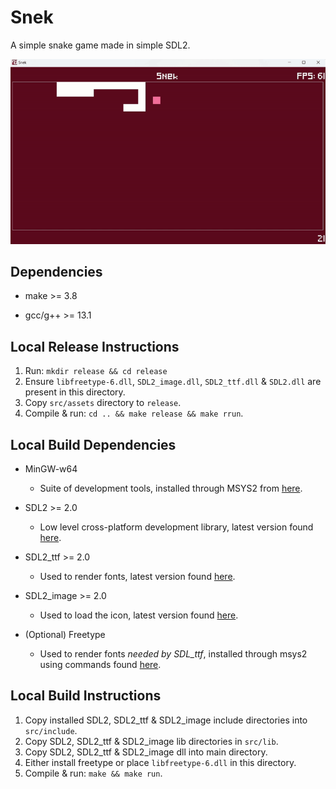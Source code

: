 # Snek 

A simple snake game made in simple SDL2.

<img src="game.gif"/>

## Dependencies

- make >= 3.8

- gcc/g++ >= 13.1

## Local Release Instructions

1. Run: `mkdir release && cd release`
2. Ensure `libfreetype-6.dll`, `SDL2_image.dll`, `SDL2_ttf.dll` & `SDL2.dll` are present in this directory.
3. Copy `src/assets` directory to `release`.
4. Compile & run: `cd .. && make release && make rrun`.

## Local Build Dependencies

- MinGW-w64 

    - Suite of development tools, installed through MSYS2 from [here](https://www.mingw-w64.org/downloads/#msys2).

- SDL2 >= 2.0

  - Low level cross-platform development library, latest version found [here](https://github.com/libsdl-org/SDL/releases/latest).

- SDL2_ttf >= 2.0

  - Used to render fonts, latest version found [here](https://github.com/libsdl-org/SDL_ttf/releases/latest).

- SDL2_image >= 2.0

  - Used to load the icon, latest version found [here](https://github.com/libsdl-org/SDL_image/releases/latest).

- (Optional) Freetype
  
  - Used to render fonts _needed by SDL_ttf_, installed through msys2 using commands found [here](https://packages.msys2.org/package/mingw-w64-x86_64-freetype?repo=mingw64).

## Local Build Instructions

1. Copy installed SDL2, SDL2_ttf & SDL2_image include directories into `src/include`.
2. Copy SDL2, SDL2_ttf & SDL2_image lib directories in `src/lib`.
3. Copy SDL2, SDL2_ttf & SDL2_image dll into main directory.
4. Either install freetype or place `libfreetype-6.dll` in this directory.
5. Compile & run: `make && make run`.